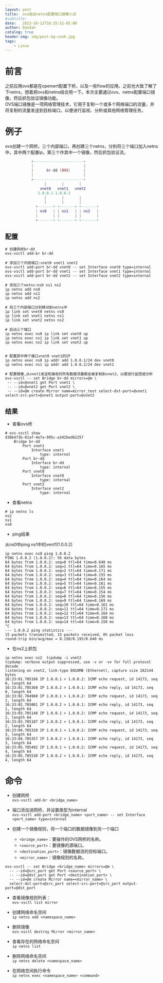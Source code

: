 ```yaml
---
layout: post
title:  ovs结合netns配置端口镜像小试
#subtitle:
date:   2023-10-12T16:25:52-05:00
author: Dandan
catalog: true
header-img: img/post-bg-cook.jpg
tags:
    - Linux
---
```

# 前言
之前应用ovs都是在openwrt配置下桥，以及一些flow的应用。之前也大致了解了下netns，想着把ovs和netns结合用一下。本次主要通过ovs、netns配置端口镜像，然后抓包验证镜像功能。  
OVS端口镜像是一项网络管理技术，它用于复制一个或多个网络端口的流量，并将复制的流量发送到目标端口，以便进行监视、分析或其他网络管理任务。

# 例子
ovs创建一个网桥，三个内部端口，再创建三个netns，分别将三个端口加入netns中，其中两个配置ip，第三个作其中一个镜像，然后抓包验证流。
```lua
            +-----------------------+
            |                       |
            |      br-dd (OVS)      |
            |                       |
            +-----------------------+
                  |       |       |
                vnet0   vnet1   vnet2
               1.0.0.1 1.0.0.2
                  |       |       |
                  |       |       |
              +-------+ +-------+ +-------+
              | ns0   | | ns1   | | ns2   |
              |       | |       | |       |
              +-------+ +-------+ +-------+

```

## 配置
```shell
# 创建网桥br-dd
ovs-vsctl add-br br-dd

# 添加三个内部端口:vnet0 vnet1 vnet2
ovs-vsctl add-port br-dd vnet0 -- set Interface vnet0 type=internal
ovs-vsctl add-port br-dd vnet1 -- set Interface vnet1 type=internal
ovs-vsctl add-port br-dd vnet2 -- set Interface vnet2 type=internal

# 添加三个netns:ns0 ns1 ns2
ip netns add ns0
ip netns add ns1
ip netns add ns2

# 将三个内部端口分别移动到netns中
ip link set vnet0 netns ns0
ip link set vnet1 netns ns1
ip link set vnet2 netns ns2

# 启动三个端口
ip netns exec ns0 ip link set vnet0 up
ip netns exec ns1 ip link set vnet1 up
ip netns exec ns2 ip link set vnet2 up


# 配置其中两个接口vnet0 vnet1的IP
ip netns exec ns0 ip addr add 1.0.0.1/24 dev vnet0
ip netns exec ns1 ip addr add 1.0.0.2/24 dev vnet1

# 配置镜像,从vnet1发送和接收的所有数据流量都会被复制到vnet2，以便进行监控或分析
ovs-vsctl -- set Bridge br-dd mirrors=@m \
 -- --id=@vnet1 get Port vnet1 \
 -- --id=@vnet2 get Port vnet2 \
 -- --id=@m create Mirror name=mirror_test select-dst-port=@vnet1 select-src-port=@vnet1 output-port=@vnet2
```

## 结果
- 查看ovs桥
```shell
# ovs-vsctl show
d38b473b-81af-4e7a-995c-a342bed62257
    Bridge br-dd
        Port vnet1
            Interface vnet1
                type: internal
        Port br-dd
            Interface br-dd
                type: internal
        Port vnet0
            Interface vnet0
                type: internal
        Port vnet2
            Interface vnet2
                type: internal
```

- 查看netns
```shell
# ip netns ls
ns2
ns1
ns0
```

- ping结果  

从ns0中ping ns1中的vent1(1.0.0.2)
```shell
ip netns exec ns0 ping 1.0.0.2
PING 1.0.0.2 (1.0.0.2): 56 data bytes
64 bytes from 1.0.0.2: seq=0 ttl=64 time=0.640 ms
64 bytes from 1.0.0.2: seq=1 ttl=64 time=0.165 ms
64 bytes from 1.0.0.2: seq=2 ttl=64 time=0.171 ms
64 bytes from 1.0.0.2: seq=3 ttl=64 time=0.155 ms
64 bytes from 1.0.0.2: seq=4 ttl=64 time=0.164 ms
64 bytes from 1.0.0.2: seq=5 ttl=64 time=0.161 ms
64 bytes from 1.0.0.2: seq=6 ttl=64 time=0.155 ms
64 bytes from 1.0.0.2: seq=7 ttl=64 time=0.154 ms
64 bytes from 1.0.0.2: seq=8 ttl=64 time=0.156 ms
64 bytes from 1.0.0.2: seq=9 ttl=64 time=0.169 ms
64 bytes from 1.0.0.2: seq=10 ttl=64 time=0.161 ms
64 bytes from 1.0.0.2: seq=11 ttl=64 time=0.171 ms
64 bytes from 1.0.0.2: seq=12 ttl=64 time=0.164 ms
64 bytes from 1.0.0.2: seq=13 ttl=64 time=0.168 ms
64 bytes from 1.0.0.2: seq=14 ttl=64 time=0.150 ms
^C
--- 1.0.0.2 ping statistics ---
15 packets transmitted, 15 packets received, 0% packet loss
round-trip min/avg/max = 0.150/0.193/0.640 ms

```

- 在ns2上抓包  
```shell
ip netns exec ns2  tcpdump -i vnet2
tcpdump: verbose output suppressed, use -v or -vv for full protocol decode
listening on vnet2, link-type EN10MB (Ethernet), capture size 262144 bytes
16:33:01.705166 IP 1.0.0.1 > 1.0.0.2: ICMP echo request, id 14173, seq 0, length 64
16:33:01.705360 IP 1.0.0.2 > 1.0.0.1: ICMP echo reply, id 14173, seq 0, length 64
16:33:02.704960 IP 1.0.0.1 > 1.0.0.2: ICMP echo request, id 14173, seq 1, length 64
16:33:02.705001 IP 1.0.0.2 > 1.0.0.1: ICMP echo reply, id 14173, seq 1, length 64
16:33:03.705148 IP 1.0.0.1 > 1.0.0.2: ICMP echo request, id 14173, seq 2, length 64
16:33:03.705187 IP 1.0.0.2 > 1.0.0.1: ICMP echo reply, id 14173, seq 2, length 64
16:33:04.705320 IP 1.0.0.1 > 1.0.0.2: ICMP echo request, id 14173, seq 3, length 64
16:33:04.705357 IP 1.0.0.2 > 1.0.0.1: ICMP echo reply, id 14173, seq 3, length 64
16:33:05.705492 IP 1.0.0.1 > 1.0.0.2: ICMP echo request, id 14173, seq 4, length 64
16:33:05.705530 IP 1.0.0.2 > 1.0.0.1: ICMP echo reply, id 14173, seq 4, length 64
```

# 命令
- 创建网桥  
`ovs-vsctl add-br <bridge_name>`

- 端口添加进网桥，并设置类型为internal  
`ovs-vsctl add-port <bridge_name> <port_name> -- set Interface <port_name> type=internal`


- 创建一个镜像规则，将一个端口的数据镜像到另一个端口  
  - `<bridge_name>`：要操作的OVS网桥的名称。
  - `<source_port>`：要镜像的源端口。
  - `<destination_port>`：镜像数据流的目标端口。
  - `<mirror_name>`：镜像规则的名称。
```shell
ovs-vsctl -- set Bridge <bridge_name> mirrors=@m \
  -- --id=@src_port get Port <source_port> \
  -- --id=@dst_port get Port <destination_port> \
  -- --id=@m create Mirror name=<mirror_name> \
  select-dst-port=@src_port select-src-port=@src_port output-port=@dst_port
```

- 查看镜像规则列表：  
`ovs-vsctl list mirror`

- 创建网络命名空间  
`ip netns add <namespace_name>`

- 删除镜像  
`ovs-vsctl destroy Mirror <mirror_name>`

- 查看存在的网络命名空间  
`ip netns list`

- 删除网络命名空间  
`ip netns delete <namespace_name>`

- 在网络空间执行命令  
`ip netns exec <namespace_name> <command>`